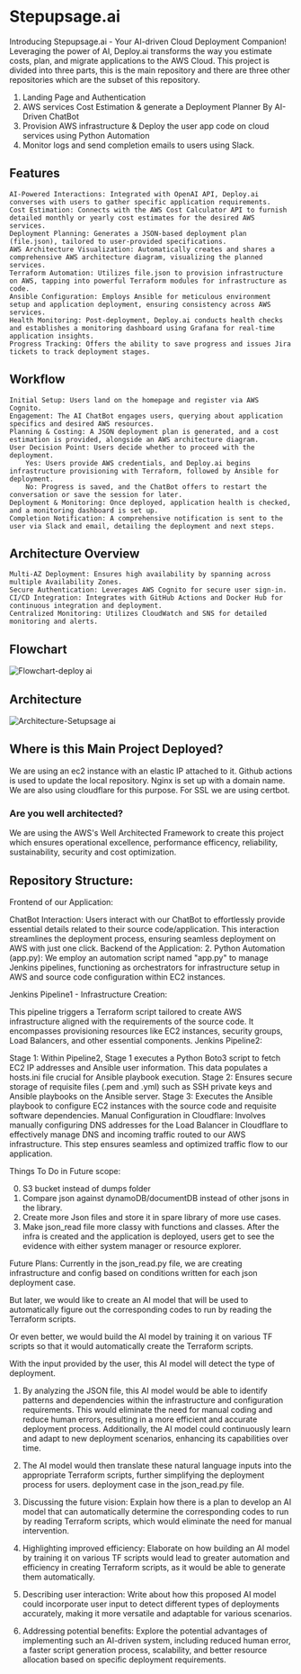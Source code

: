 # Stepupsage.ai

 Introducing Stepupsage.ai - Your AI-driven Cloud Deployment Companion! Leveraging the power of AI, Deploy.ai transforms the way you estimate costs, plan, and migrate applications to the AWS Cloud. 
 This project is divided into three parts, this is the main repository and there are three other repositories which are the subset of this repository. 

1.	Landing Page and Authentication
2.	AWS services Cost Estimation & generate a Deployment Planner By AI-Driven ChatBot
3.	Provision AWS infrastructure & Deploy the user app code on cloud services using Python Automation
4.	Monitor logs and send completion emails to users using Slack.


## Features

    AI-Powered Interactions: Integrated with OpenAI API, Deploy.ai converses with users to gather specific application requirements.
    Cost Estimation: Connects with the AWS Cost Calculator API to furnish detailed monthly or yearly cost estimates for the desired AWS services.
    Deployment Planning: Generates a JSON-based deployment plan (file.json), tailored to user-provided specifications.
    AWS Architecture Visualization: Automatically creates and shares a comprehensive AWS architecture diagram, visualizing the planned services.
    Terraform Automation: Utilizes file.json to provision infrastructure on AWS, tapping into powerful Terraform modules for infrastructure as code.
    Ansible Configuration: Employs Ansible for meticulous environment setup and application deployment, ensuring consistency across AWS services.
    Health Monitoring: Post-deployment, Deploy.ai conducts health checks and establishes a monitoring dashboard using Grafana for real-time application insights.
    Progress Tracking: Offers the ability to save progress and issues Jira tickets to track deployment stages.

## Workflow

    Initial Setup: Users land on the homepage and register via AWS Cognito.
    Engagement: The AI ChatBot engages users, querying about application specifics and desired AWS resources.
    Planning & Costing: A JSON deployment plan is generated, and a cost estimation is provided, alongside an AWS architecture diagram.
    User Decision Point: Users decide whether to proceed with the deployment.
        Yes: Users provide AWS credentials, and Deploy.ai begins infrastructure provisioning with Terraform, followed by Ansible for deployment.
        No: Progress is saved, and the ChatBot offers to restart the conversation or save the session for later.
    Deployment & Monitoring: Once deployed, application health is checked, and a monitoring dashboard is set up.
    Completion Notification: A comprehensive notification is sent to the user via Slack and email, detailing the deployment and next steps.

## Architecture Overview

    Multi-AZ Deployment: Ensures high availability by spanning across multiple Availability Zones.
    Secure Authentication: Leverages AWS Cognito for secure user sign-in.
    CI/CD Integration: Integrates with GitHub Actions and Docker Hub for continuous integration and deployment.
    Centralized Monitoring: Utilizes CloudWatch and SNS for detailed monitoring and alerts.

## Flowchart
![Flowchart-deploy ai](https://github.com/UnpredictablePrashant/Deploy.Ai/assets/139486876/e32f9163-f9fa-4503-a699-8715745d122a)

## Architecture
![Architecture-Setupsage ai](https://github.com/UnpredictablePrashant/Deploy.Ai/assets/139486876/abd504df-2e4f-4314-b065-113fc499475a)


## Where is this Main Project Deployed?

We are using an ec2 instance with an elastic IP attached to it. Github actions is used to update the local repository. Nginx is set up with a domain name. We are also using cloudflare for this purpose. For SSL we are using certbot. 

### Are you well architected?

We are using the AWS's Well Architected Framework to create this project which ensures operational excellence, performance efficency, reliability, sustainability, security and cost optimization. 



## Repository Structure:
Frontend of our Application:

ChatBot Interaction: Users interact with our ChatBot to effortlessly provide essential details related to their source code/application. This interaction streamlines the deployment process, ensuring seamless deployment on AWS with just one click.
Backend of the Application:
2. Python Automation (app.py): We employ an automation script named "app.py" to manage Jenkins pipelines, functioning as orchestrators for infrastructure setup in AWS and source code configuration within EC2 instances.

Jenkins Pipeline1 - Infrastructure Creation:

This pipeline triggers a Terraform script tailored to create AWS infrastructure aligned with the requirements of the source code. It encompasses provisioning resources like EC2 instances, security groups, Load Balancers, and other essential components.
Jenkins Pipeline2:

Stage 1: Within Pipeline2, Stage 1 executes a Python Boto3 script to fetch EC2 IP addresses and Ansible user information. This data populates a hosts.ini file crucial for Ansible playbook execution.
Stage 2: Ensures secure storage of requisite files (.pem and .yml) such as SSH private keys and Ansible playbooks on the Ansible server.
Stage 3: Executes the Ansible playbook to configure EC2 instances with the source code and requisite software dependencies.
Manual Configuration in Cloudflare:
Involves manually configuring DNS addresses for the Load Balancer in Cloudflare to effectively manage DNS and incoming traffic routed to our AWS infrastructure. This step ensures seamless and optimized traffic flow to our application.



Things To Do in Future scope:

0. S3 bucket instead of dumps folder
1. Compare json against dynamoDB/documentDB instead of other jsons in the library.
2. Create more Json files and store it in spare library of more use cases.
3. Make json_read file more classy with functions and classes.
After the infra is created and the application is deployed, users get to see the evidence with either system manager or resource explorer. 

Future Plans:
Currently in the json_read.py file, we are creating infrastructure and config based on conditions written for each json deployment case.

But later, we would like to create an AI model that will be used to automatically figure out the corresponding codes to run by reading the Terraform scripts.

Or even better, we would build the AI model by training it on various TF scripts so that it would automatically create the Terraform scripts.

With the input provided by the user, this AI model will detect the type of deployment.

1. By analyzing the JSON file, this AI model would be able to identify patterns and dependencies within the infrastructure and configuration requirements. This would eliminate the need for manual coding and reduce human errors, resulting in a more efficient and accurate deployment process. Additionally, the AI model could continuously learn and adapt to new deployment scenarios, enhancing its capabilities over time. 

2. The AI model would then translate these natural language inputs into the appropriate Terraform scripts, further simplifying the deployment process for users. deployment case in the json_read.py file.

3. Discussing the future vision: Explain how there is a plan to develop an AI model that can automatically determine the corresponding codes to run by reading Terraform scripts, which would eliminate the need for manual intervention.

4. Highlighting improved efficiency: Elaborate on how building an AI model by training it on various TF scripts would lead to greater automation and efficiency in creating Terraform scripts, as it would be able to generate them automatically.

5. Describing user interaction: Write about how this proposed AI model could incorporate user input to detect different types of deployments accurately, making it more versatile and adaptable for various scenarios.

6. Addressing potential benefits: Explore the potential advantages of implementing such an AI-driven system, including reduced human error, a faster script generation process, scalability, and better resource allocation based on specific deployment requirements.




